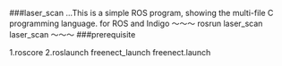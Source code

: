 ###laser_scan
...This is a simple ROS program, showing the multi-file C programming language.
for ROS and Indigo
～～～
rosrun laser_scan laser_scan
～～～
###prerequisite

1.roscore
2.roslaunch freenect_launch freenect.launch

